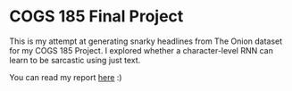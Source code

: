 # COGS 185 Final Project

This is my attempt at generating snarky headlines from The Onion dataset for my COGS 185 Project. I explored whether a character-level RNN can learn to be sarcastic using just text.

You can read my report [here](./cogs_185_final_report.pdf) :)
